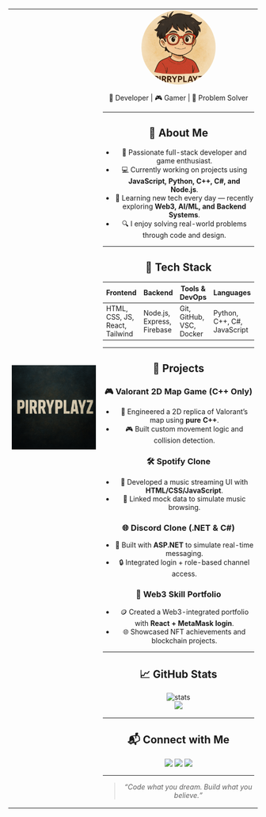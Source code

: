 <table>
  <tr>
    <td width="60%" align="center">
  <img src="./banner.png.png" alt="PirryPlayz Banner" width="100%" />
 </td>

 <td width="40%" align="center">
  <img src="./profilepic.png.png" alt="PirryPlayz Profile" width="150" style="border-radius:50%;" />
 <br/>

<p align="center">🚀 Developer | 🎮 Gamer | 🧠 Problem Solver</p>

---

## 🧠 About Me
- 🎯 Passionate full-stack developer and game enthusiast.
- 💻 Currently working on projects using **JavaScript, Python, C++, C#, and Node.js**.
- 🌱 Learning new tech every day — recently exploring **Web3, AI/ML, and Backend Systems**.
- 🔍 I enjoy solving real-world problems through code and design.

---

## 🧰 Tech Stack

| Frontend        | Backend         | Tools & DevOps         | Languages       |
|-----------------|------------------|-------------------------|-----------------|
| HTML, CSS, JS, React, Tailwind | Node.js, Express, Firebase | Git, GitHub, VSC, Docker | Python, C++, C#, JavaScript |

---

## 💼 Projects

### 🎮 Valorant 2D Map Game (C++ Only)
- 🔧 Engineered a 2D replica of Valorant’s map using **pure C++**.
- 🎮 Built custom movement logic and collision detection.

### 🛠️ Spotify Clone
- 📀 Developed a music streaming UI with **HTML/CSS/JavaScript**.
- 🎵 Linked mock data to simulate music browsing.

### 🌐 Discord Clone (.NET & C#)
- 🧱 Built with **ASP.NET** to simulate real-time messaging.
- 🔒 Integrated login + role-based channel access.

### 🔗 Web3 Skill Portfolio
- 🪙 Created a Web3-integrated portfolio with **React + MetaMask login**.
- 🌐 Showcased NFT achievements and blockchain projects.

---

## 📈 GitHub Stats

<p align="center">
  <img src="https://github-readme-stats.vercel.app/api?username=PirryPlayz&show_icons=true&theme=tokyonight" alt="stats" />
  <br/>
  <img src="https://github-readme-streak-stats.herokuapp.com/?user=PirryPlayz&theme=tokyonight" />
</p>

---

## 📬 Connect with Me

<p align="center">
  <a href="https://twitter.com/yourhandle"><img src="https://img.shields.io/badge/Twitter-1DA1F2?style=for-the-badge&logo=twitter&logoColor=white"/></a>
  <a href="https://discord.gg/yourdiscord"><img src="https://img.shields.io/badge/Discord-5865F2?style=for-the-badge&logo=discord&logoColor=white"/></a>
  <a href="mailto:youremail@example.com"><img src="https://img.shields.io/badge/Email-D14836?style=for-the-badge&logo=gmail&logoColor=white"/></a>
</p>

---

> *“Code what you dream. Build what you believe.”*
